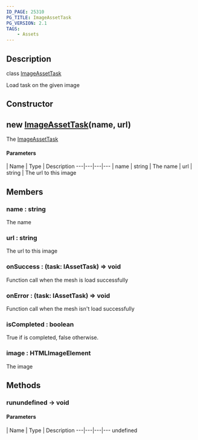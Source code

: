```yaml
---
ID_PAGE: 25310
PG_TITLE: ImageAssetTask
PG_VERSION: 2.1
TAGS:
    - Assets
---
```

## Description

class [ImageAssetTask](/classes/2.4/ImageAssetTask)

Load task on the given image

## Constructor

## new [ImageAssetTask](/classes/2.4/ImageAssetTask)(name, url)

The [ImageAssetTask](/classes/2.4/ImageAssetTask)

#### Parameters
 | Name | Type | Description
---|---|---|---
 | name | string |    The name
 | url | string |    The url to this image
## Members

### name : string

The name

### url : string

The url to this image

### onSuccess : (task: IAssetTask) =&gt; void

Function call when the mesh is load successfully

### onError : (task: IAssetTask) =&gt; void

Function call when the mesh isn't load successfully

### isCompleted : boolean

True if is completed, false otherwise.

### image : HTMLImageElement

The image

## Methods

### runundefined &rarr; void



#### Parameters
 | Name | Type | Description
---|---|---|---
undefined
